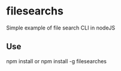 # filesearchs
Simple example of file search CLI in nodeJS
## Use
npm install 
or 
npm install -g filesearches
